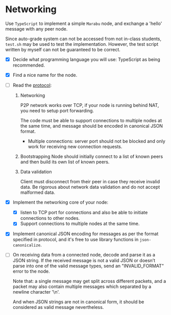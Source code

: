 # Networking

Use `TypeScript` to implement a simple `Marabu` node, and exchange a 'hello' message with any peer node.

Since auto-grade system can not be accessed from not in-class students, `test.sh` may be used to test the implementation. However, the test script written by myself can not be guaranteed to be correct.


- [x] Decide what programming language you will use: TypeScript as being recommended.
- [x] Find a nice name for the node.
- [ ] Read the [protocol](https://ee374.stanford.edu/protocol): 
    1. Networking

        P2P network works over TCP, if your node is running behind NAT, you need to setup port forwarding.

        The code must be able to support connections to multiple nodes at the same time, and message should be encoded in canonical JSON format.

        - Multiple connections: server port should not be blocked and only work for receiving new connection requests.



    2. Bootstrapping
        Node should initially connect to a list of known peers and then build its own list of known peers.

    3. Data validation

        Client must disconnect from their peer in case they receive invalid data. Be rigorous about network data validation and do not accept malformed data.

- [x] Implement the networking core of your node:
    - [x] listen to TCP port for connections and also be able to initiate connections to other nodes.
    - [x] Support connections to multiple nodes at the same time.
- [x] Implement canonical JSON encoding for messages as per the format specified in protocol, and it's free to use library functions in `json-canonicalize`.

- [ ] On receiving data from a connected node, decode and parse it as a JSON string. If the received message is not a valid JSON or doesn’t parse into one of the valid message types, send an "INVALID_FORMAT" error to the node.

    Note that: a single message may get split across different packets, and a packet may also contain multiple messages which separated by a newline character '\n'.

    And when JSON strings are not in canonical form, it should be considered as valid message nevertheless.